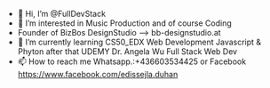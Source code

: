 - 👋 Hi, I’m @FullDevStack
- 👀 I’m interested in Music Production and of course Coding
- Founder of BizBos DesignStudio --> bb-designstudio.at
- 🌱 I’m currently learning CS50_EDX Web Development Javascript & Phyton after that UDEMY Dr. Angela Wu Full Stack Web Dev
- 📫 How to reach me Whatsapp.:+436603534425 or Facebook https://www.facebook.com/edissejla.duhan

<!---
Edihan-1990/Edihan-1990 is a ✨ special ✨ repository because its `README.md` (this file) appears on your GitHub profile.
You can click the Preview link to take a look at your changes.
--->
